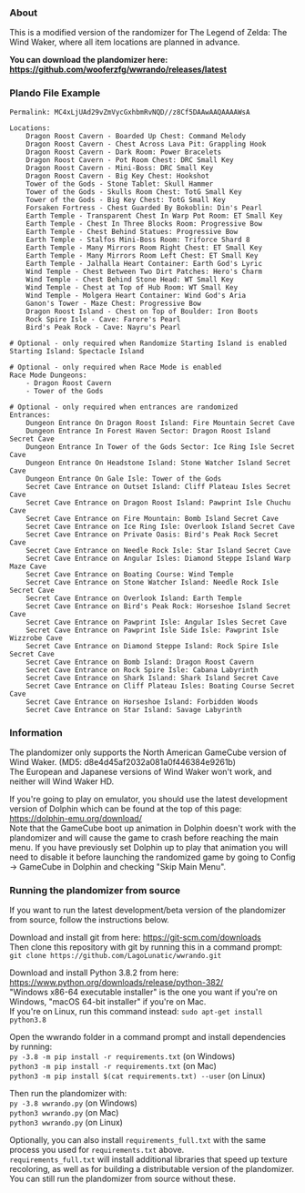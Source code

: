### About

This is a modified version of the randomizer for The Legend of Zelda: The Wind Waker, where all item locations are planned in advance.

**You can download the plandomizer here: https://github.com/wooferzfg/wwrando/releases/latest**

### Plando File Example
```
Permalink: MC4xLjUAd29vZmVycGxhbmRvNQD//z8Cf5DAAwAAQAAAAWsA

Locations:
    Dragon Roost Cavern - Boarded Up Chest: Command Melody
    Dragon Roost Cavern - Chest Across Lava Pit: Grappling Hook
    Dragon Roost Cavern - Dark Room: Power Bracelets
    Dragon Roost Cavern - Pot Room Chest: DRC Small Key
    Dragon Roost Cavern - Mini-Boss: DRC Small Key
    Dragon Roost Cavern - Big Key Chest: Hookshot
    Tower of the Gods - Stone Tablet: Skull Hammer
    Tower of the Gods - Skulls Room Chest: TotG Small Key
    Tower of the Gods - Big Key Chest: TotG Small Key
    Forsaken Fortress - Chest Guarded By Bokoblin: Din's Pearl
    Earth Temple - Transparent Chest In Warp Pot Room: ET Small Key
    Earth Temple - Chest In Three Blocks Room: Progressive Bow
    Earth Temple - Chest Behind Statues: Progressive Bow
    Earth Temple - Stalfos Mini-Boss Room: Triforce Shard 8
    Earth Temple - Many Mirrors Room Right Chest: ET Small Key
    Earth Temple - Many Mirrors Room Left Chest: ET Small Key
    Earth Temple - Jalhalla Heart Container: Earth God's Lyric
    Wind Temple - Chest Between Two Dirt Patches: Hero's Charm
    Wind Temple - Chest Behind Stone Head: WT Small Key
    Wind Temple - Chest at Top of Hub Room: WT Small Key
    Wind Temple - Molgera Heart Container: Wind God's Aria
    Ganon's Tower - Maze Chest: Progressive Bow
    Dragon Roost Island - Chest on Top of Boulder: Iron Boots
    Rock Spire Isle - Cave: Farore's Pearl
    Bird's Peak Rock - Cave: Nayru's Pearl

# Optional - only required when Randomize Starting Island is enabled
Starting Island: Spectacle Island

# Optional - only required when Race Mode is enabled
Race Mode Dungeons:
    - Dragon Roost Cavern
    - Tower of the Gods

# Optional - only required when entrances are randomized
Entrances:
    Dungeon Entrance On Dragon Roost Island: Fire Mountain Secret Cave
    Dungeon Entrance In Forest Haven Sector: Dragon Roost Island Secret Cave
    Dungeon Entrance In Tower of the Gods Sector: Ice Ring Isle Secret Cave
    Dungeon Entrance On Headstone Island: Stone Watcher Island Secret Cave
    Dungeon Entrance On Gale Isle: Tower of the Gods
    Secret Cave Entrance on Outset Island: Cliff Plateau Isles Secret Cave
    Secret Cave Entrance on Dragon Roost Island: Pawprint Isle Chuchu Cave
    Secret Cave Entrance on Fire Mountain: Bomb Island Secret Cave
    Secret Cave Entrance on Ice Ring Isle: Overlook Island Secret Cave
    Secret Cave Entrance on Private Oasis: Bird's Peak Rock Secret Cave
    Secret Cave Entrance on Needle Rock Isle: Star Island Secret Cave
    Secret Cave Entrance on Angular Isles: Diamond Steppe Island Warp Maze Cave
    Secret Cave Entrance on Boating Course: Wind Temple
    Secret Cave Entrance on Stone Watcher Island: Needle Rock Isle Secret Cave
    Secret Cave Entrance on Overlook Island: Earth Temple
    Secret Cave Entrance on Bird's Peak Rock: Horseshoe Island Secret Cave
    Secret Cave Entrance on Pawprint Isle: Angular Isles Secret Cave
    Secret Cave Entrance on Pawprint Isle Side Isle: Pawprint Isle Wizzrobe Cave
    Secret Cave Entrance on Diamond Steppe Island: Rock Spire Isle Secret Cave
    Secret Cave Entrance on Bomb Island: Dragon Roost Cavern
    Secret Cave Entrance on Rock Spire Isle: Cabana Labyrinth
    Secret Cave Entrance on Shark Island: Shark Island Secret Cave
    Secret Cave Entrance on Cliff Plateau Isles: Boating Course Secret Cave
    Secret Cave Entrance on Horseshoe Island: Forbidden Woods
    Secret Cave Entrance on Star Island: Savage Labyrinth
```

### Information

The plandomizer only supports the North American GameCube version of Wind Waker. (MD5: d8e4d45af2032a081a0f446384e9261b)  
The European and Japanese versions of Wind Waker won't work, and neither will Wind Waker HD.

If you're going to play on emulator, you should use the latest development version of Dolphin which can be found at the top of this page: https://dolphin-emu.org/download/  
Note that the GameCube boot up animation in Dolphin doesn't work with the plandomizer and will cause the game to crash before reaching the main menu. If you have previously set Dolphin up to play that animation you will need to disable it before launching the randomized game by going to Config -> GameCube in Dolphin and checking "Skip Main Menu".  

### Running the plandomizer from source

If you want to run the latest development/beta version of the plandomizer from source, follow the instructions below.

Download and install git from here: https://git-scm.com/downloads  
Then clone this repository with git by running this in a command prompt:  
`git clone https://github.com/LagoLunatic/wwrando.git`  

Download and install Python 3.8.2 from here: https://www.python.org/downloads/release/python-382/  
"Windows x86-64 executable installer" is the one you want if you're on Windows, "macOS 64-bit installer" if you're on Mac.  
If you're on Linux, run this command instead: `sudo apt-get install python3.8`  

Open the wwrando folder in a command prompt and install dependencies by running:  
`py -3.8 -m pip install -r requirements.txt` (on Windows)  
`python3 -m pip install -r requirements.txt` (on Mac)  
`python3 -m pip install $(cat requirements.txt) --user` (on Linux)  

Then run the plandomizer with:  
`py -3.8 wwrando.py` (on Windows)  
`python3 wwrando.py` (on Mac)  
`python3 wwrando.py` (on Linux)  

Optionally, you can also install `requirements_full.txt` with the same process you used for `requirements.txt` above.  
`requirements_full.txt` will install additional libraries that speed up texture recoloring, as well as for building a distributable version of the plandomizer. You can still run the plandomizer from source without these.  

